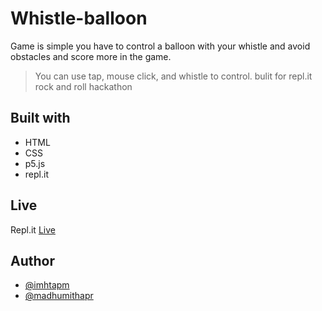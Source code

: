# Whistle-balloon
Game is simple you have to control a balloon with your whistle and avoid obstacles and score more in the game.

>You can use tap, mouse click, and whistle to control. bulit for repl.it rock and roll hackathon

## Built with
* HTML
* CSS
* p5.js
* repl.it

## Live
Repl.it [Live](https://whistle-balloon.ponmuthuselvam.repl.co)

## Author
- [@imhtapm](https://github.com/imhtapm)
- [@madhumithapr](https://github.com/madhumithapr)
